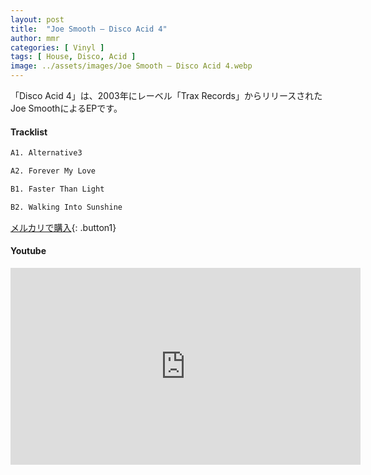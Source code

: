 ```yaml
---
layout: post
title:  "Joe Smooth – Disco Acid 4"
author: mmr
categories: [ Vinyl ]
tags: [ House, Disco, Acid ]
image: ../assets/images/Joe Smooth – Disco Acid 4.webp
---
```


「Disco Acid 4」は、2003年にレーベル「Trax Records」からリリースされたJoe SmoothによるEPです。

#### Tracklist
```md
A1. Alternative3

A2. Forever My Love

B1. Faster Than Light

B2. Walking Into Sunshine
```

[メルカリで購入](https://jp.mercari.com/item/m36121483921?afid=6142608987){: .button1}

#### Youtube
<iframe width="560" height="315" src="https://www.youtube.com/embed/49AWQTaI14I?si=Kn9s85WRWB2Dev-f" title="YouTube video player" frameborder="0" allow="accelerometer; autoplay; clipboard-write; encrypted-media; gyroscope; picture-in-picture; web-share" referrerpolicy="strict-origin-when-cross-origin" allowfullscreen></iframe>